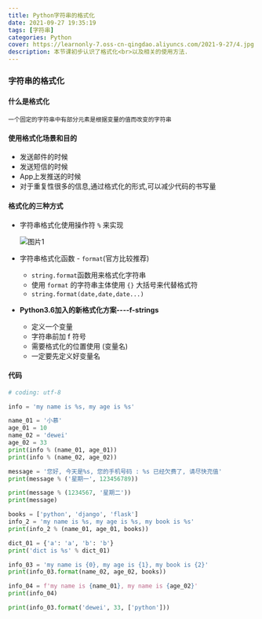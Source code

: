 ```yaml
---
title: Python字符串的格式化
date: 2021-09-27 19:35:19
tags: [字符串]
categories: Python
cover: https://learnonly-7.oss-cn-qingdao.aliyuncs.com/2021-9-27/4.jpg
description: 本节课初步认识了格式化<br>以及相关的使用方法.
---
```


### 字符串的格式化

#### 什么是格式化

`一个固定的字符串中有部分元素是根据变量的值而改变的字符串`

#### 使用格式化场景和目的

- 发送邮件的时候
- 发送短信的时候
- App上发推送的时候
- 对于重复性很多的信息,通过格式化的形式,可以减少代码的书写量

#### 格式化的三种方式

- 字符串格式化使用操作符 `%` 来实现

  ![图片1](https://learnonly-7.oss-cn-qingdao.aliyuncs.com/2021-9-27/1.jpg)

- 字符串格式化函数 - `format`(官方比较推荐)
  - `string.format`函数用来格式化字符串
  - 使用 `format` 的字符串主体使用 `{}` 大括号来代替格式符
  - `string.format(date,date,date...)`
- **Python3.6加入的新格式化方案----f-strings**
  - 定义一个变量
  - 字符串前加 f 符号
  - 需要格式化的位置使用 (变量名)
  - 一定要先定义好变量名

#### 代码

```python
# coding: utf-8

info = 'my name is %s, my age is %s'

name_01 = '小慕'
age_01 = 10
name_02 = 'dewei'
age_02 = 33
print(info % (name_01, age_01))
print(info % (name_02, age_02))

message = '您好, 今天是%s, 您的手机号码 : %s 已经欠费了, 请尽快充值'
print(message % ('星期一', 123456789))

print(message % (1234567, '星期二'))
print(message)

books = ['python', 'django', 'flask']
info_2 = 'my name is %s, my age is %s, my book is %s'
print(info_2 % (name_01, age_01, books))

dict_01 = {'a': 'a', 'b': 'b'}
print('dict is %s' % dict_01)

info_03 = 'my name is {0}, my age is {1}, my book is {2}'
print(info_03.format(name_02, age_02, books))

info_04 = f'my name is {name_01}, my name is {age_02}'
print(info_04)

print(info_03.format('dewei', 33, ['python']))

```

